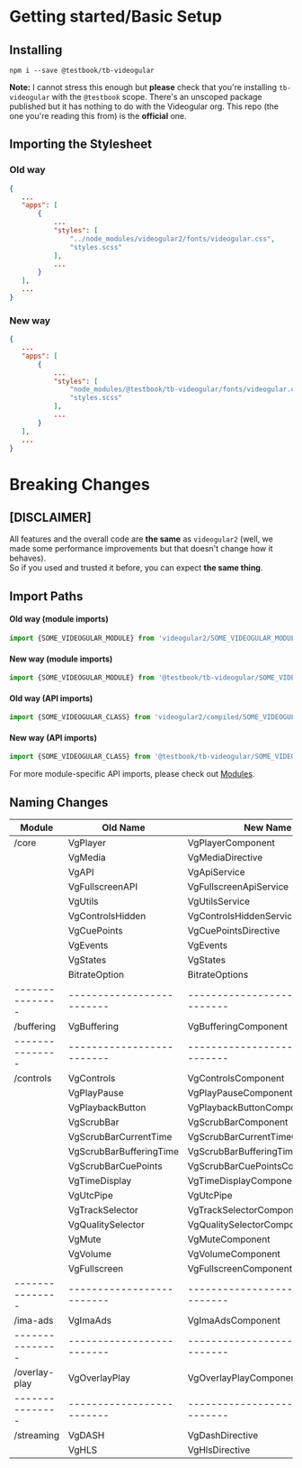 # Getting started/Basic Setup

## Installing

```shell
npm i --save @testbook/tb-videogular
```

**Note:** I cannot stress this enough but **please** check that you're installing `tb-videogular` with the `@testbook` scope. There's an unscoped package published but it has nothing to do with the Videogular org. This repo (the one you're reading this from) is the **official** one.

## Importing the Stylesheet

### **Old way**

```json
{
   ...
   "apps": [
       {
           ...
           "styles": [
               "../node_modules/videogular2/fonts/videogular.css",
               "styles.scss"
           ],
           ...
       }
   ],
   ...
}
```

### **New way**

```json
{
   ...
   "apps": [
       {
           ...
           "styles": [
               "node_modules/@testbook/tb-videogular/fonts/videogular.css",
               "styles.scss"
           ],
           ...
       }
   ],
   ...
}
```

# Breaking Changes

## **[DISCLAIMER]**

All features and the overall code are **the same** as `videogular2` (well, we made some performance improvements but that doesn't change how it behaves).<br>
So if you used and trusted it before, you can expect **the same thing**.

## **Import Paths**

#### **Old way (module imports)**

```typescript
import {SOME_VIDEOGULAR_MODULE} from 'videogular2/SOME_VIDEOGULAR_MODULE';
```

#### **New way (module imports)**

```typescript
import {SOME_VIDEOGULAR_MODULE} from '@testbook/tb-videogular/SOME_VIDEOGULAR_MODULE';
```

#### **Old way (API imports)**

```typescript
import {SOME_VIDEOGULAR_CLASS} from 'videogular2/compiled/SOME_VIDEOGULAR_MODULE';
```

#### **New way (API imports)**

```typescript
import {SOME_VIDEOGULAR_CLASS} from '@testbook/tb-videogular/SOME_VIDEOGULAR_MODULE';
```

For more module-specific API imports, please check out [Modules](https://github.com/testbook/tb-videogular/tree/master/docs/tb-videogular-demo/modules).

## **Naming Changes**

| Module        | Old Name                | New Name                         |
|---------------|-------------------------|----------------------------------|
| /core         | VgPlayer                | VgPlayerComponent                |
|               | VgMedia                 | VgMediaDirective                 |
|               | VgAPI                   | VgApiService                     |
|               | VgFullscreenAPI         | VgFullscreenApiService           |
|               | VgUtils                 | VgUtilsService                   |
|               | VgControlsHidden        | VgControlsHiddenService          |
|               | VgCuePoints             | VgCuePointsDirective             |
|               | VgEvents                | VgEvents                         |
|               | VgStates                | VgStates                         |
|               | BitrateOption           | BitrateOptions                   |
|---------------|-------------------------|----------------------------------|
| /buffering    | VgBuffering             | VgBufferingComponent             |
|---------------|-------------------------|----------------------------------|
| /controls     | VgControls              | VgControlsComponent              |
|               | VgPlayPause             | VgPlayPauseComponent             |
|               | VgPlaybackButton        | VgPlaybackButtonComponent        |
|               | VgScrubBar              | VgScrubBarComponent              |
|               | VgScrubBarCurrentTime   | VgScrubBarCurrentTimeComponent   |
|               | VgScrubBarBufferingTime | VgScrubBarBufferingTimeComponent |
|               | VgScrubBarCuePoints     | VgScrubBarCuePointsComponent     |
|               | VgTimeDisplay           | VgTimeDisplayComponent           |
|               | VgUtcPipe               | VgUtcPipe                        |
|               | VgTrackSelector         | VgTrackSelectorComponent         |
|               | VgQualitySelector       | VgQualitySelectorComponent       |
|               | VgMute                  | VgMuteComponent                  |
|               | VgVolume                | VgVolumeComponent                |
|               | VgFullscreen            | VgFullscreenComponent            |
|---------------|-------------------------|----------------------------------|
| /ima-ads      | VgImaAds                | VgImaAdsComponent                |
|---------------|-------------------------|----------------------------------|
| /overlay-play | VgOverlayPlay           | VgOverlayPlayComponent           |
|---------------|-------------------------|----------------------------------|
| /streaming    | VgDASH                  | VgDashDirective                  |
|               | VgHLS                   | VgHlsDirective                   |
